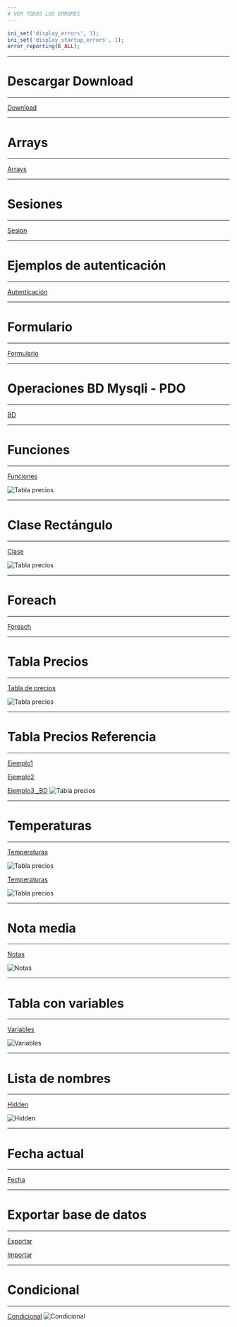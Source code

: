 ```yaml
---
# VER TODOS LOS ERRORES
---
```


~~~php
ini_set('display_errors', 1);
ini_set('display_startup_errors', 1);
error_reporting(E_ALL);
~~~

---
# Descargar Download
---

[Download](https://github.com/ComandPromt/Ejemplos-PHP/tree/master/Download)

---
# Arrays
---

[Arrays](https://github.com/ComandPromt/Ejemplos-PHP/tree/master/Arrays)

---
# Sesiones
---
[Sesion](https://github.com/ComandPromt/Ejemplos-PHP/tree/master/Sesiones)

---
# Ejemplos de autenticación
---

[Autenticación](https://github.com/ComandPromt/Ejemplos-PHP)

---
# Formulario
---

[Formulario](https://github.com/ComandPromt/Ejemplos-PHP/tree/master/Formulario)

---
# Operaciones BD Mysqli - PDO
---

[BD](https://github.com/ComandPromt/Ejemplos-PHP/tree/master/BD)

---
# Funciones
---

[Funciones](https://github.com/ComandPromt/Ejemplos-PHP/tree/master/Bibliotecas)

![Tabla precios](previews/funciones.png)

---
# Clase Rectángulo
---
[Clase](https://github.com/ComandPromt/Ejemplos-PHP/tree/master/Bibliotecas)

![Tabla precios](previews/area.png)

---
# Foreach
---
[Foreach](https://github.com/ComandPromt/Ejemplos-PHP/tree/master/foreach)

---
# Tabla Precios
---

[Tabla de precios](https://github.com/ComandPromt/Ejemplos-PHP/blob/master/tabla_precios.php)

![Tabla precios](previews/tabla_precios.png)

---
# Tabla Precios Referencia
---

[Ejemplo1](https://github.com/ComandPromt/Ejemplos-PHP/blob/master/tabla_precios_referencia.php)

[Ejemplo2](https://github.com/ComandPromt/Ejemplos-PHP/tree/master/Ramon_Ejercicio_3)

[Ejemplo3 _BD](https://github.com/ComandPromt/Ejemplos-PHP/tree/master/lista%20de%20usuarios)
![Tabla precios](previews/referencia.png)

---
# Temperaturas
---

[Temperaturas](https://github.com/ComandPromt/Ejemplos-PHP/blob/master/temp_media_estaciones.php)

![Tabla precios](previews/temperatura.png)

[Temperaturas](https://github.com/ComandPromt/Ejemplos-PHP/blob/master/temperaturas_localidades.php)

![Tabla precios](previews/temperaturas.png)

---
# Nota media
---

[Notas](http://localhost/Ejemplos-PHP-master%20(1)/Ejemplos-PHP-master/vectores_hallar_nota_maxima.php)

![Notas](previews/notas.png)

---
# Tabla con variables
---

[Variables](https://github.com/ComandPromt/Ejemplos-PHP/tree/master/tabla_con_variables)

![Variables](https://github.com/ComandPromt/Ejemplos-PHP/blob/master/tabla_con_variables/tabla%20con%20variables.png)

---
# Lista de nombres
---

[Hidden](https://github.com/ComandPromt/Ejemplos-PHP/blob/master/hidden.php)

![Hidden](previews/lista_nombres.png)

---
# Fecha actual
---

[Fecha](https://github.com/ComandPromt/Ejemplos-PHP/blob/master/fecha.php)

---
# Exportar base de datos
---

[Exportar](https://github.com/ComandPromt/Ejemplos-PHP/blob/master/BD/exportar%20tabla%20mysql.php)

[Importar](https://github.com/ComandPromt/Ejemplos-PHP/blob/master/BD/importar_BD.php)

---
# Condicional
---

[Condicional](https://github.com/ComandPromt/Ejemplos-PHP/tree/master/condicional)
![Condicional](https://github.com/ComandPromt/Ejemplos-PHP/blob/master/condicional/condicional.png)
